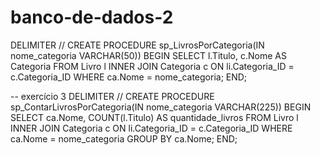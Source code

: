 ﻿# banco-de-dados-2
DELIMITER //
CREATE PROCEDURE sp_LivrosPorCategoria(IN nome_categoria VARCHAR(50))
BEGIN
	SELECT l.Titulo, c.Nome AS Categoria
    FROM Livro l
    INNER JOIN Categoria c ON li.Categoria_ID = c.Categoria_ID
    WHERE ca.Nome = nome_categoria;
END;

-- exercício 3
DELIMITER //
CREATE PROCEDURE sp_ContarLivrosPorCategoria(IN nome_categoria VARCHAR(225))
BEGIN
	SELECT ca.Nome, COUNT(l.Titulo) AS quantidade_livros
    FROM Livro l
    INNER JOIN Categoria c ON li.Categoria_ID = c.Categoria_ID
    WHERE ca.Nome = nome_categoria
    GROUP BY ca.Nome;
END;
